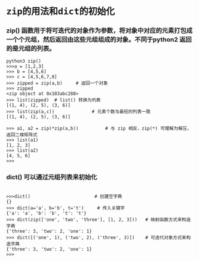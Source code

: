 # `zip的用法和dict的初始化`
### zip() 函数用于将可迭代的对象作为参数，将对象中对应的元素打包成一个个元组，然后返回由这些元组组成的对象。不同于python2 返回的是元组的列表。
```python3
python3 zip()
>>>a = [1,2,3]
>>> b = [4,5,6]
>>> c = [4,5,6,7,8]
>>> zipped = zip(a,b)     # 返回一个对象
>>> zipped
<zip object at 0x103abc288>
>>> list(zipped)  # list() 转换为列表
[(1, 4), (2, 5), (3, 6)]
>>> list(zip(a,c))              # 元素个数与最短的列表一致
[(1, 4), (2, 5), (3, 6)]
 
>>> a1, a2 = zip(*zip(a,b))          # 与 zip 相反，zip(*) 可理解为解压，返回二维矩阵式
>>> list(a1)
[1, 2, 3]
>>> list(a2)
[4, 5, 6]
>>>
```

### dict() 可以通过元组列表来初始化

```python3

>>>dict()                        # 创建空字典
{}
>>> dict(a='a', b='b', t='t')     # 传入关键字
{'a': 'a', 'b': 'b', 't': 't'}
>>> dict(zip(['one', 'two', 'three'], [1, 2, 3]))   # 映射函数方式来构造字典
{'three': 3, 'two': 2, 'one': 1} 
>>> dict([('one', 1), ('two', 2), ('three', 3)])    # 可迭代对象方式来构造字典
{'three': 3, 'two': 2, 'one': 1}
>>>

```
